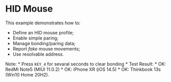 # HID Mouse

This example demonstrates how to:

* Define an HID mouse profile;
* Enable simple paring;
* Manage bonding/paring data;
* Report _fake_ mouse movements;
* Use resolvable address.

Note: 
    * Press `KEY_4` for sevaral seconds to clear bonding
    * Test Result:
        * OK: RedMi Note5 (MIUI 11.0.2)
        * OK: iPhone XR (iOS 14.5)
        * OK: Thinkbook 13s (Win10 Home 20H2).
